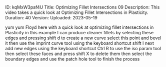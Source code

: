 ID: kqMxW3paf4U
Title: Optimizing Fillet Intersections 09
Description: This video takes a quick look at Optimizing Fillet Intersections in Plasticity.
Duration: 40
Version: 
Uploaded: 2023-05-19

yum yum
Floyd here with a quick look at
optimizing fillet intersections in Plasticity
in this example I can produce
cleaner fillets by selecting these edges
and pressing shift d to create a new
curve select this point and bevel it
then use the imprint curve tool using
the keyboard shortcut shift I
next add new edges using the keyboard
shortcut Ctrl R to use the iso param
tool then select these faces and press
shift X to delete them then select the
boundary edges and use the patch hole
tool to finish the process
